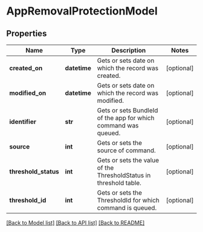 # AppRemovalProtectionModel

## Properties
Name | Type | Description | Notes
------------ | ------------- | ------------- | -------------
**created_on** | **datetime** | Gets or sets date on which the record was created. | [optional] 
**modified_on** | **datetime** | Gets or sets date on which the record was modified. | [optional] 
**identifier** | **str** | Gets or sets BundleId of the app for which command was queued. | [optional] 
**source** | **int** | Gets or sets the source of command. | [optional] 
**threshold_status** | **int** | Gets or sets the value of the ThresholdStatus in threshold table. | [optional] 
**threshold_id** | **int** | Gets or sets the ThresholdId for which command is queued. | [optional] 

[[Back to Model list]](../README.md#documentation-for-models) [[Back to API list]](../README.md#documentation-for-api-endpoints) [[Back to README]](../README.md)


